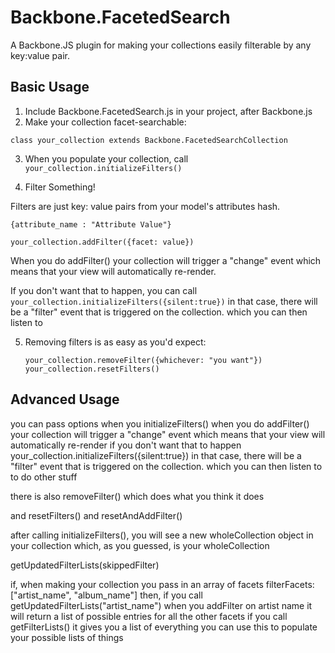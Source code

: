Backbone.FacetedSearch
======================

A Backbone.JS plugin for making your collections easily filterable by any key:value pair.

Basic Usage
-----------

1. Include Backbone.FacetedSearch.js in your project, after Backbone.js
2. Make your collection facet-searchable:

  `class your_collection extends Backbone.FacetedSearchCollection`

3. When you populate your collection, call
  `your_collection.initializeFilters()`

4. Filter Something!

  Filters are just key: value pairs from your model's attributes hash.

  `{attribute_name : "Attribute Value"}`

  `your_collection.addFilter({facet: value})`

  When you do addFilter() your collection will trigger a "change" event
  which means that your view will automatically re-render.

  If you don't want that to happen, you can call
  `your_collection.initializeFilters({silent:true})`
  in that case, there will be a "filter" event that is triggered on the collection.
  which you can then listen to

5. Removing filters is as easy as you'd expect:
    ```
    your_collection.removeFilter({whichever: "you want"})
    your_collection.resetFilters()

    ```  

Advanced Usage
--------------

you can pass options when you initializeFilters()
when you do addFilter() your collection will trigger a "change" event
which means that your view will automatically re-render
if you don't want that to happen
your_collection.initializeFilters({silent:true})
in that case, there will be a "filter" event that is triggered on the collection.
which you can then listen to to do other stuff

there is also removeFilter()
which does what you think it does


and resetFilters()
and resetAndAddFilter()

after calling initializeFilters(), you will see a new wholeCollection object in your collection
which, as you guessed, is your wholeCollection


getUpdatedFilterLists(skippedFilter)

if, when making your collection you pass in an array of facets
filterFacets: ["artist_name", "album_name"]
then, if you call getUpdatedFilterLists("artist_name") when you addFilter on artist name
it will return a list of possible entries for all the other facets
if you call getFilterLists() it gives you a list of everything
you can use this to populate your possible lists of things
